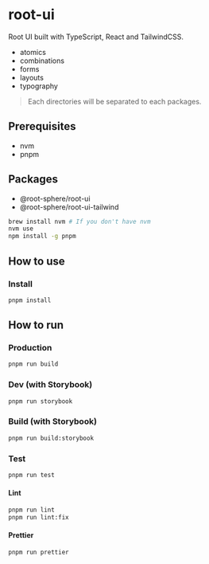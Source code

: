 # root-ui

Root UI built with TypeScript, React and TailwindCSS.

- atomics
- combinations
- forms
- layouts
- typography

> Each directories will be separated to each packages.

## Prerequisites

- nvm
- pnpm

## Packages

- @root-sphere/root-ui
- @root-sphere/root-ui-tailwind

```bash
brew install nvm # If you don't have nvm
nvm use
npm install -g pnpm
```

## How to use

### Install

```bash
pnpm install
```

## How to run

### Production

```bash
pnpm run build
```

### Dev (with Storybook)

```bash
pnpm run storybook
```

### Build (with Storybook)

```bash
pnpm run build:storybook
```

### Test

```bash
pnpm run test
```

#### Lint

```bash
pnpm run lint
pnpm run lint:fix
```

#### Prettier

```bash
pnpm run prettier
```
